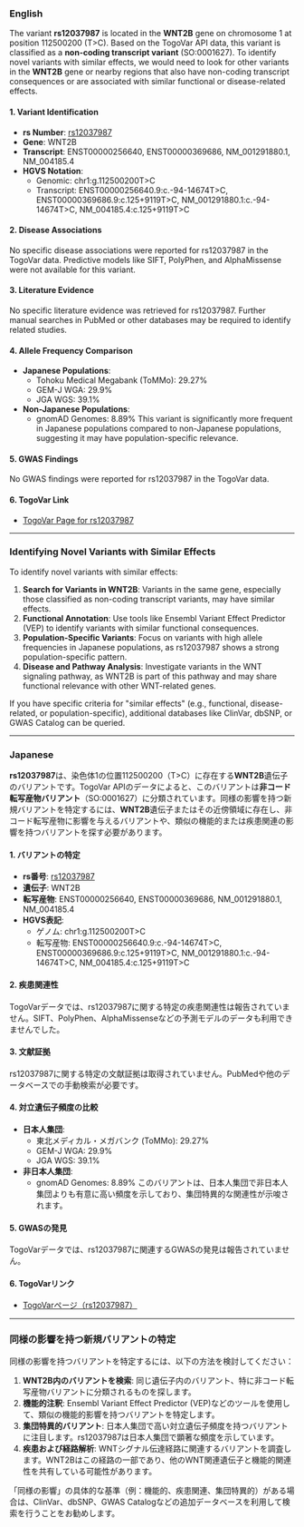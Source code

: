 ### English
The variant **rs12037987** is located in the **WNT2B** gene on chromosome 1 at position 112500200 (T>C). Based on the TogoVar API data, this variant is classified as a **non-coding transcript variant** (SO:0001627). To identify novel variants with similar effects, we would need to look for other variants in the **WNT2B** gene or nearby regions that also have non-coding transcript consequences or are associated with similar functional or disease-related effects.

#### 1. Variant Identification
- **rs Number**: [rs12037987](https://identifiers.org/dbsnp/rs12037987)
- **Gene**: WNT2B
- **Transcript**: ENST00000256640, ENST00000369686, NM_001291880.1, NM_004185.4
- **HGVS Notation**: 
  - Genomic: chr1:g.112500200T>C
  - Transcript: ENST00000256640.9:c.-94-14674T>C, ENST00000369686.9:c.125+9119T>C, NM_001291880.1:c.-94-14674T>C, NM_004185.4:c.125+9119T>C

#### 2. Disease Associations
No specific disease associations were reported for rs12037987 in the TogoVar data. Predictive models like SIFT, PolyPhen, and AlphaMissense were not available for this variant.

#### 3. Literature Evidence
No specific literature evidence was retrieved for rs12037987. Further manual searches in PubMed or other databases may be required to identify related studies.

#### 4. Allele Frequency Comparison
- **Japanese Populations**:
  - Tohoku Medical Megabank (ToMMo): 29.27%
  - GEM-J WGA: 29.9%
  - JGA WGS: 39.1%
- **Non-Japanese Populations**:
  - gnomAD Genomes: 8.89%
This variant is significantly more frequent in Japanese populations compared to non-Japanese populations, suggesting it may have population-specific relevance.

#### 5. GWAS Findings
No GWAS findings were reported for rs12037987 in the TogoVar data.

#### 6. TogoVar Link
- [TogoVar Page for rs12037987](https://togovar.org/variant/tgv2831701)

---

### Identifying Novel Variants with Similar Effects
To identify novel variants with similar effects:
1. **Search for Variants in WNT2B**: Variants in the same gene, especially those classified as non-coding transcript variants, may have similar effects.
2. **Functional Annotation**: Use tools like Ensembl Variant Effect Predictor (VEP) to identify variants with similar functional consequences.
3. **Population-Specific Variants**: Focus on variants with high allele frequencies in Japanese populations, as rs12037987 shows a strong population-specific pattern.
4. **Disease and Pathway Analysis**: Investigate variants in the WNT signaling pathway, as WNT2B is part of this pathway and may share functional relevance with other WNT-related genes.

If you have specific criteria for "similar effects" (e.g., functional, disease-related, or population-specific), additional databases like ClinVar, dbSNP, or GWAS Catalog can be queried.

---

### Japanese
**rs12037987**は、染色体1の位置112500200（T>C）に存在する**WNT2B**遺伝子のバリアントです。TogoVar APIのデータによると、このバリアントは**非コード転写産物バリアント**（SO:0001627）に分類されています。同様の影響を持つ新規バリアントを特定するには、**WNT2B**遺伝子またはその近傍領域に存在し、非コード転写産物に影響を与えるバリアントや、類似の機能的または疾患関連の影響を持つバリアントを探す必要があります。

#### 1. バリアントの特定
- **rs番号**: [rs12037987](https://identifiers.org/dbsnp/rs12037987)
- **遺伝子**: WNT2B
- **転写産物**: ENST00000256640, ENST00000369686, NM_001291880.1, NM_004185.4
- **HGVS表記**: 
  - ゲノム: chr1:g.112500200T>C
  - 転写産物: ENST00000256640.9:c.-94-14674T>C, ENST00000369686.9:c.125+9119T>C, NM_001291880.1:c.-94-14674T>C, NM_004185.4:c.125+9119T>C

#### 2. 疾患関連性
TogoVarデータでは、rs12037987に関する特定の疾患関連性は報告されていません。SIFT、PolyPhen、AlphaMissenseなどの予測モデルのデータも利用できませんでした。

#### 3. 文献証拠
rs12037987に関する特定の文献証拠は取得されていません。PubMedや他のデータベースでの手動検索が必要です。

#### 4. 対立遺伝子頻度の比較
- **日本人集団**:
  - 東北メディカル・メガバンク (ToMMo): 29.27%
  - GEM-J WGA: 29.9%
  - JGA WGS: 39.1%
- **非日本人集団**:
  - gnomAD Genomes: 8.89%
このバリアントは、日本人集団で非日本人集団よりも有意に高い頻度を示しており、集団特異的な関連性が示唆されます。

#### 5. GWASの発見
TogoVarデータでは、rs12037987に関連するGWASの発見は報告されていません。

#### 6. TogoVarリンク
- [TogoVarページ（rs12037987）](https://togovar.org/variant/tgv2831701)

---

### 同様の影響を持つ新規バリアントの特定
同様の影響を持つバリアントを特定するには、以下の方法を検討してください：
1. **WNT2B内のバリアントを検索**: 同じ遺伝子内のバリアント、特に非コード転写産物バリアントに分類されるものを探します。
2. **機能的注釈**: Ensembl Variant Effect Predictor (VEP)などのツールを使用して、類似の機能的影響を持つバリアントを特定します。
3. **集団特異的バリアント**: 日本人集団で高い対立遺伝子頻度を持つバリアントに注目します。rs12037987は日本人集団で顕著な頻度を示しています。
4. **疾患および経路解析**: WNTシグナル伝達経路に関連するバリアントを調査します。WNT2Bはこの経路の一部であり、他のWNT関連遺伝子と機能的関連性を共有している可能性があります。

「同様の影響」の具体的な基準（例：機能的、疾患関連、集団特異的）がある場合は、ClinVar、dbSNP、GWAS Catalogなどの追加データベースを利用して検索を行うことをお勧めします。